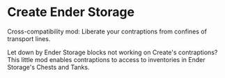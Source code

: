 
# Create Ender Storage

Cross-compatibility mod: Liberate your contraptions from confines of transport lines.

Let down by Ender Storage blocks not working on Create's contraptions?
This little mod enables contraptions to access to inventories in Ender Storage's Chests and Tanks.
